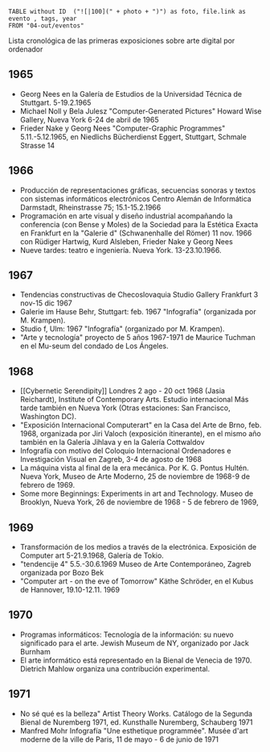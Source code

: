 ```dataview
TABLE without ID  ("![|100](" + photo + ")") as foto, file.link as evento , tags, year
FROM "04-out/eventos"

```

Lista cronológica de las primeras exposiciones sobre arte digital por ordenador
## 1965
- Georg Nees en la Galería de Estudios de la Universidad Técnica de Stuttgart. 5-19.2.1965
- Michael Noll y Bela Julesz "Computer-Generated Pictures" Howard Wise Gallery, Nueva York 6-24 de abril de 1965
- Frieder Nake y Georg Nees "Computer-Graphic Programmes" 5.11.-5.12.1965, en Niedlichs Bücherdienst Eggert, Stuttgart, Schmale Strasse 14
## 1966
- Producción de representaciones gráficas, secuencias sonoras y textos con sistemas informáticos electrónicos Centro Alemán de Informática Darmstadt, Rheinstrasse 75; 15.1-15.2.1966
- Programación en arte visual y diseño industrial acompañando la conferencia (con Bense y Moles) de la Sociedad para la Estética Exacta en Frankfurt en la "Galerie d" (Schwanenhalle del Römer) 11 nov. 1966 con Rüdiger Hartwig, Kurd Alsleben, Frieder Nake y Georg Nees
- Nueve tardes: teatro e ingeniería. Nueva York. 13-23.10.1966.
## 1967
- Tendencias constructivas de Checoslovaquia Studio Gallery Frankfurt 3 nov-15 dic 1967
- Galerie im Hause Behr, Stuttgart: feb. 1967 "Infografía" (organizada por M. Krampen).
- Studio f, Ulm: 1967 "Infografía" (organizado por M. Krampen).
- "Arte y tecnología" proyecto de 5 años 1967-1971 de Maurice Tuchman en el Mu-seum del condado de Los Ángeles.
## 1968
- [[Cybernetic Serendipity]] Londres 2 ago - 20 oct 1968 (Jasia Reichardt), Institute of Contemporary Arts. Estudio internacional Más tarde también en Nueva York (Otras estaciones: San Francisco, Washington DC).
- "Exposición Internacional Computerart" en la Casa del Arte de Brno, feb. 1968, organizada por Jiri Valoch (exposición itinerante), en el mismo año también en la Galería Jihlava y en la Galería Cottwaldov
- Infografía con motivo del Coloquio Internacional Ordenadores e Investigación Visual en Zagreb, 3-4 de agosto de 1968
- La máquina vista al final de la era mecánica. Por K. G. Pontus Hultén. Nueva York, Museo de Arte Moderno, 25 de noviembre de 1968-9 de febrero de 1969.
- Some more Beginnings: Experiments in art and Technology. Museo de Brooklyn, Nueva York, 26 de noviembre de 1968 - 5 de febrero de 1969,
## 1969
- Transformación de los medios a través de la electrónica. Exposición de Computer art 5-21.9.1968, Galería de Tokio.
- "tendencije 4" 5.5.-30.6.1969 Museo de Arte Contemporáneo, Zagreb organizada por Bozo Bek
- "Computer art - on the eve of Tomorrow" Käthe Schröder, en el Kubus de Hannover, 19.10-12.11. 1969
## 1970
- Programas informáticos: Tecnología de la información: su nuevo significado para el arte. Jewish Museum de NY, organizado por Jack Burnham
- El arte informático está representado en la Bienal de Venecia de 1970. Dietrich Mahlow organiza una contribución experimental.
## 1971
- No sé qué es la belleza" Artist Theory Works. Catálogo de la Segunda Bienal de Nuremberg 1971, ed. Kunsthalle Nuremberg, Schauberg 1971
- Manfred Mohr Infografía "Une esthetique programmée". Musée d'art moderne de la ville de Paris, 11 de mayo - 6 de junio de 1971

